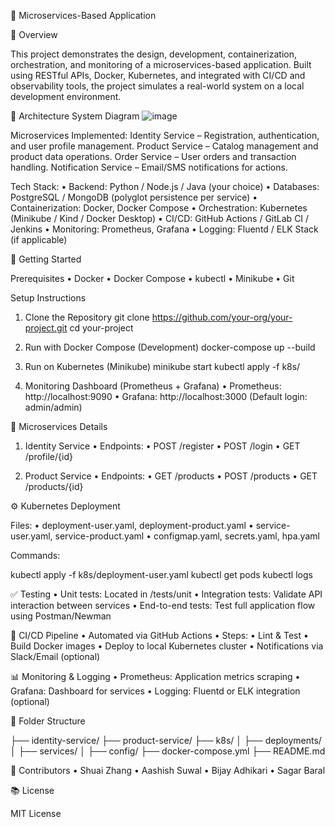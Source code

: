 🧩 Microservices-Based Application

📌 Overview

This project demonstrates the design, development, containerization, orchestration, and monitoring of a microservices-based application. Built using RESTful APIs, Docker, Kubernetes, and integrated with CI/CD and observability tools, the project simulates a real-world system on a local development environment.

🧱 Architecture
System Diagram
![image](https://github.com/user-attachments/assets/6d0a43f0-30e9-4051-b276-af1c9f71bce7)


Microservices Implemented:
	Identity Service – Registration, authentication, and user profile management.
 	Product Service – Catalog management and product data operations.
  	Order Service – User orders and transaction handling.
   	Notification Service – Email/SMS notifications for actions.

Tech Stack:
	•	Backend: Python / Node.js / Java (your choice)
	•	Databases: PostgreSQL / MongoDB (polyglot persistence per service)
	•	Containerization: Docker, Docker Compose
	•	Orchestration: Kubernetes (Minikube / Kind / Docker Desktop)
	•	CI/CD: GitHub Actions / GitLab CI / Jenkins
	•	Monitoring: Prometheus, Grafana
	•	Logging: Fluentd / ELK Stack (if applicable)

🚀 Getting Started

Prerequisites
	•	Docker
	•	Docker Compose
	•	kubectl
	•	Minikube
	•	Git

Setup Instructions

1.	Clone the Repository
   git clone https://github.com/your-org/your-project.git
   cd your-project

2.	Run with Docker Compose (Development)
   docker-compose up --build

3.	Run on Kubernetes (Minikube)
   minikube start
   kubectl apply -f k8s/

4.	Monitoring Dashboard (Prometheus + Grafana)
	•	Prometheus: http://localhost:9090
	•	Grafana: http://localhost:3000 (Default login: admin/admin)

🔧 Microservices Details

1. Identity Service
	•	Endpoints:
	•	POST /register
	•	POST /login
	•	GET /profile/{id}

2. Product Service
	•	Endpoints:
	•	GET /products
	•	POST /products
	•	GET /products/{id}



⚙️ Kubernetes Deployment

Files:
	•	deployment-user.yaml, deployment-product.yaml
	•	service-user.yaml, service-product.yaml
	•	configmap.yaml, secrets.yaml, hpa.yaml

Commands:

kubectl apply -f k8s/deployment-user.yaml
kubectl get pods
kubectl logs <pod-name>

✅ Testing
	•	Unit tests: Located in /tests/unit
	•	Integration tests: Validate API interaction between services
	•	End-to-end tests: Test full application flow using Postman/Newman

🔄 CI/CD Pipeline
	•	Automated via GitHub Actions
	•	Steps:
	•	Lint & Test
	•	Build Docker images
	•	Deploy to local Kubernetes cluster
	•	Notifications via Slack/Email (optional)

📊 Monitoring & Logging
	•	Prometheus: Application metrics scraping
	•	Grafana: Dashboard for services
	•	Logging: Fluentd or ELK integration (optional)

📂 Folder Structure

├── identity-service/
├── product-service/
├── k8s/
│   ├── deployments/
│   ├── services/
│   ├── config/
├── docker-compose.yml
├── README.md

👥 Contributors
	•	Shuai Zhang
	•	Aashish Suwal
	•	Bijay Adhikari
	•	Sagar Baral

📚 License

MIT License
 
 
